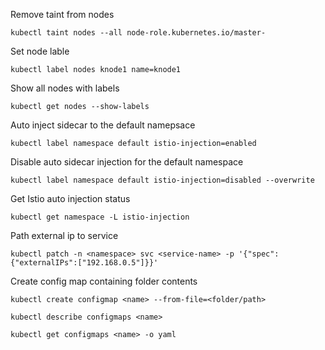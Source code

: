 Remove taint from nodes

`kubectl taint nodes --all node-role.kubernetes.io/master-`


Set node lable


`kubectl label nodes knode1 name=knode1`


Show all nodes with labels

`kubectl get nodes --show-labels`


Auto inject sidecar to the default namepsace 

`kubectl label namespace default istio-injection=enabled`


Disable auto sidecar injection for the default namespace

`kubectl label namespace default istio-injection=disabled --overwrite`


Get Istio auto injection status

`kubectl get namespace -L istio-injection`


Path external ip to service

`kubectl patch -n <namespace> svc <service-name> -p '{"spec":{"externalIPs":["192.168.0.5"]}}'`


Create config map containing folder contents

`kubectl create configmap <name> --from-file=<folder/path>`

`kubectl describe configmaps <name>`

`kubectl get configmaps <name> -o yaml`


